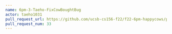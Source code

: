 ```yaml
---
name: 6pm-3-Taeho-FixCowBoughtBug
actor: taeho1031
pull_request_url: https://github.com/ucsb-cs156-f22/f22-6pm-happycows/pull/33
pull_request_num: 33
---
```


